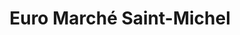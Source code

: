 ---
title: "Euro Marché Saint-Michel"
url: /montreal/euro-marche-saint-michel/
shop: supermarket
---